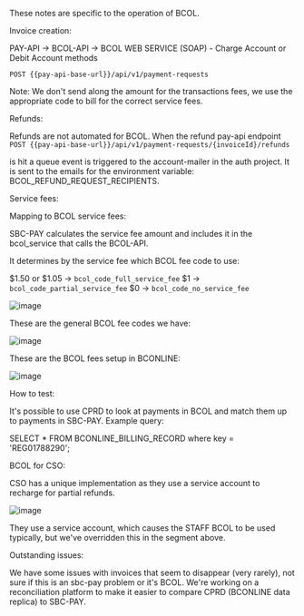 These notes are specific to the operation of BCOL. 

Invoice creation:

PAY-API -> BCOL-API -> BCOL WEB SERVICE (SOAP) - Charge Account or Debit Account methods 

`POST {{pay-api-base-url}}/api/v1/payment-requests`

Note: We don't send along the amount for the transactions fees, we use the appropriate code to bill for the correct service fees.

Refunds:

Refunds are not automated for BCOL. When the refund pay-api endpoint
`POST {{pay-api-base-url}}/api/v1/payment-requests/{invoiceId}/refunds`

is hit a queue event is triggered to the account-mailer in the auth project. It is sent to the emails for the environment variable:
BCOL_REFUND_REQUEST_RECIPIENTS.

Service fees:

Mapping to BCOL service fees:

SBC-PAY calculates the service fee amount and includes it in the bcol_service that calls the BCOL-API. 

It determines by the service fee which BCOL fee code to use:

$1.50 or $1.05 -> `bcol_code_full_service_fee`
$1             -> `bcol_code_partial_service_fee`
$0             -> `bcol_code_no_service_fee`

![image](https://user-images.githubusercontent.com/3484109/233172026-8bfaeeac-ea4f-45fb-842d-8fd918aa879b.png)

These are the general BCOL fee codes we have:

![image](https://user-images.githubusercontent.com/3484109/233171890-cd840bde-c10a-45ea-88c1-0d0e3dd0ba7c.png)

These are the BCOL fees setup in BCONLINE:

![image](https://user-images.githubusercontent.com/3484109/233184831-d8e55393-adfd-48a6-9330-a2ba9194a434.png)

How to test:

It's possible to use CPRD to look at payments in BCOL and match them up to payments in SBC-PAY. Example query:

SELECT * FROM BCONLINE_BILLING_RECORD where key = 'REG01788290';


BCOL for CSO: 

CSO has a unique implementation as they use a service account to recharge for partial refunds. 

![image](https://user-images.githubusercontent.com/3484109/233185592-fa4534e5-a91f-4bc1-87a2-9f1363a34af1.png)

They use a service account, which causes the STAFF BCOL to be used typically, but we've overridden this in the segment above.

Outstanding issues:

We have some issues with invoices that seem to disappear (very rarely), not sure if this is an sbc-pay problem or it's BCOL.
We're working on a reconciliation platform to make it easier to compare CPRD (BCONLINE data replica) to SBC-PAY.
